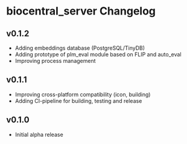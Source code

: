 # biocentral_server Changelog


## v0.1.2
* Adding embeddings database (PostgreSQL/TinyDB)
* Adding prototype of plm_eval module based on FLIP and auto_eval
* Improving process management

## v0.1.1
* Improving cross-platform compatibility (icon, building)
* Adding CI-pipeline for building, testing and release


## v0.1.0
* Initial alpha release